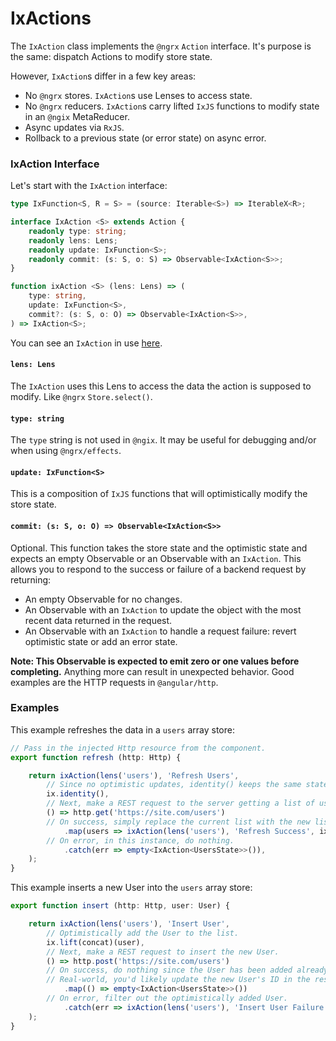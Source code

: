 
# IxActions

The `IxAction` class implements the `@ngrx` `Action` interface. It's purpose is the same: dispatch Actions to modify store state.

However, `IxAction`s differ in a few key areas:

- No `@ngrx` stores. `IxAction`s use Lenses to access state.
- No `@ngrx` reducers. `IxAction`s carry lifted `IxJS` functions to modify state in an `@ngix` MetaReducer. 
- Async updates via `RxJS`.
- Rollback to a previous state (or error state) on async error.


### IxAction Interface

Let's start with the `IxAction` interface:

```ts
type IxFunction<S, R = S> = (source: Iterable<S>) => IterableX<R>;

interface IxAction <S> extends Action {
    readonly type: string;
    readonly lens: Lens;
    readonly update: IxFunction<S>;
    readonly commit: (s: S, o: S) => Observable<IxAction<S>>;
}

function ixAction <S> (lens: Lens) => (
    type: string,
    update: IxFunction<S>,
    commit?: (s: S, o: O) => Observable<IxAction<S>>,
) => IxAction<S>;
```

You can see an `IxAction` in use [here](https://github.com/patrimart/ngix-store/blob/master/src/app/app.component.ts).


#### `lens: Lens`

The `IxAction` uses this Lens to access the data the action is supposed to modify. Like `@ngrx` `Store.select()`.


#### `type: string`

The `type` string is not used in `@ngix`. It may be useful for debugging and/or when using `@ngrx/effects`.


#### `update: IxFunction<S>`

This is a composition of `IxJS` functions that will optimistically modify the store state.


#### `commit: (s: S, o: O) => Observable<IxAction<S>>`

Optional. This function takes the store state and the optimistic state and expects an empty Observable or an Observable with an `IxAction`. This allows you to respond to the success or failure of a backend request by returning:

- An empty Observable for no changes.
- An Observable with an `IxAction` to update the object with the most recent data returned in the request.
- An Observable with an `IxAction` to handle a request failure: revert optimistic state or add an error state.

**Note: This Observable is expected to emit zero or one values before completing.** Anything more can result in unexpected behavior. Good examples are the HTTP requests in `@angular/http`.


### Examples

This example refreshes the data in a `users` array store:

```ts
// Pass in the injected Http resource from the component.
export function refresh (http: Http) {

    return ixAction(lens('users'), 'Refresh Users',
        // Since no optimistic updates, identity() keeps the same state.
        ix.identity(),
        // Next, make a REST request to the server getting a list of users.
        () => http.get('https://site.com/users')
        // On success, simply replace the current list with the new list.
            .map(users => ixAction(lens('users'), 'Refresh Success', ix.constant(users)))
        // On error, in this instance, do nothing.
            .catch(err => empty<IxAction<UsersState>>()),
    );
}
```

This example inserts a new User into the `users` array store:

```ts
export function insert (http: Http, user: User) {

    return ixAction(lens('users'), 'Insert User',
        // Optimistically add the User to the list.
        ix.lift(concat)(user),
        // Next, make a REST request to insert the new User.
        () => http.post('https://site.com/users')
        // On success, do nothing since the User has been added already.
        // Real-world, you'd likely update the new User's ID in the response.
            .map(() => empty<IxAction<UsersState>>())
        // On error, filter out the optimistically added User.
            .catch(err => ixAction(lens('users'), 'Insert User Failure', ix.lift(filter)(u => u.id !== user.id)) ),
    );
}
```
